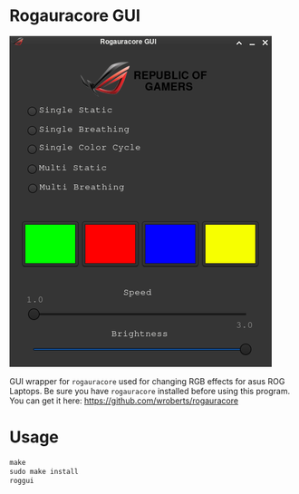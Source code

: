 # Rogauracore GUI 

![alt text](ss.png)

GUI wrapper for `rogauracore` used for changing RGB effects for asus ROG Laptops.
Be sure you have `rogauracore` installed before using this program.
You can get it here: https://github.com/wroberts/rogauracore

# Usage
	make
	sudo make install
	roggui

